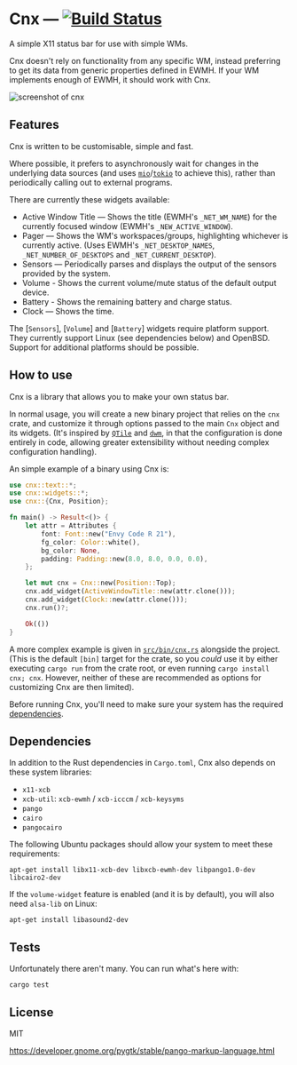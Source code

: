 # Cnx — [![Build Status](https://travis-ci.org/mjkillough/cnx.svg?branch=master)](https://travis-ci.org/mjkillough/cnx)

A simple X11 status bar for use with simple WMs.

Cnx doesn't rely on functionality from any specific WM, instead preferring to
get its data from generic properties defined in EWMH. If your WM implements
enough of EWMH, it should work with Cnx.

![screenshot of cnx](/screenshot.png?raw=true)

## Features

Cnx is written to be customisable, simple and fast.

Where possible, it prefers to asynchronously wait for changes in the underlying
data sources (and uses [`mio`]/[`tokio`] to achieve this), rather than periodically
calling out to external programs.

[`mio`]: https://docs.rs/mio
[`tokio`]: https://tokio.rs/

There are currently these widgets available:

 - Active Window Title — Shows the title (EWMH's `_NET_WM_NAME`) for
   the currently focused window (EWMH's `_NEW_ACTIVE_WINDOW`).
 - Pager — Shows the WM's workspaces/groups, highlighting whichever is
   currently active. (Uses EWMH's `_NET_DESKTOP_NAMES`,
   `_NET_NUMBER_OF_DESKTOPS` and `_NET_CURRENT_DESKTOP`).
 - Sensors — Periodically parses and displays the output of the
   sensors provided by the system.
 - Volume - Shows the current volume/mute status of the default output
   device.
 - Battery - Shows the remaining battery and charge status.
 - Clock — Shows the time.

The [`Sensors`], [`Volume`] and [`Battery`] widgets require platform
support. They currently support Linux (see dependencies below) and OpenBSD.
Support for additional platforms should be possible.

## How to use

Cnx is a library that allows you to make your own status bar.

In normal usage, you will create a new binary project that relies on the `cnx`
crate, and customize it through options passed to the main `Cnx` object and
its widgets. (It's inspired by [`QTile`] and [`dwm`], in that the configuration
is done entirely in code, allowing greater extensibility without needing complex
configuration handling).

[`QTile`]: http://www.qtile.org/
[`dwm`]: http://dwm.suckless.org/

An simple example of a binary using Cnx is:

```rust
use cnx::text::*;
use cnx::widgets::*;
use cnx::{Cnx, Position};

fn main() -> Result<()> {
    let attr = Attributes {
        font: Font::new("Envy Code R 21"),
        fg_color: Color::white(),
        bg_color: None,
        padding: Padding::new(8.0, 8.0, 0.0, 0.0),
    };

    let mut cnx = Cnx::new(Position::Top);
    cnx.add_widget(ActiveWindowTitle::new(attr.clone()));
    cnx.add_widget(Clock::new(attr.clone()));
    cnx.run()?;

    Ok(())
}
```

A more complex example is given in [`src/bin/cnx.rs`] alongside the project.
(This is the default `[bin]` target for the crate, so you _could_ use it by
either executing `cargo run` from the crate root, or even running `cargo install
cnx; cnx`. However, neither of these are recommended as options for customizing
Cnx are then limited).

Before running Cnx, you'll need to make sure your system has the required
[dependencies].

[`src/bin/cnx.rs`]: https://github.com/mjkillough/cnx/blob/master/src/bin/cnx.rs
[dependencies]: #dependencies

## Dependencies

In addition to the Rust dependencies in `Cargo.toml`, Cnx also depends on these
system libraries:
 - `x11-xcb`
 - `xcb-util`: `xcb-ewmh` / `xcb-icccm` / `xcb-keysyms`
 - `pango`
 - `cairo`
 - `pangocairo`

The following Ubuntu packages should allow your system to meet these
requirements:

```
apt-get install libx11-xcb-dev libxcb-ewmh-dev libpango1.0-dev libcairo2-dev
```

If the `volume-widget` feature is enabled (and it is by default), you will
also need `alsa-lib` on Linux:

```
apt-get install libasound2-dev
```


## Tests

Unfortunately there aren't many. You can run what's here with:

```
cargo test
```


## License

MIT

https://developer.gnome.org/pygtk/stable/pango-markup-language.html

